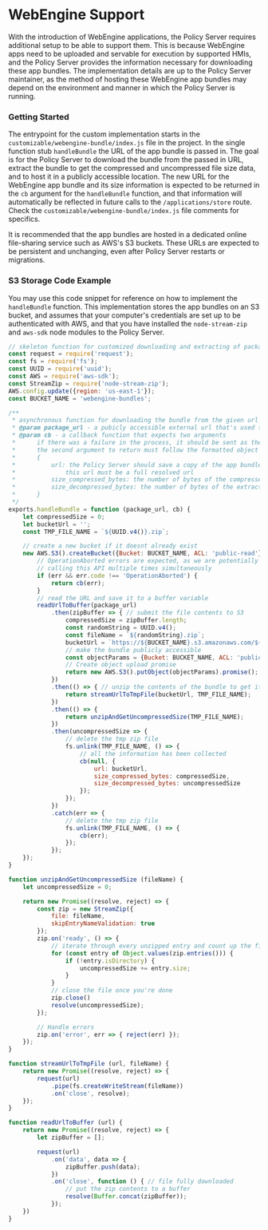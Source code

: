 # WebEngine Support

With the introduction of WebEngine applications, the Policy Server requires additional setup to be able to support them. This is because WebEngine apps need to be uploaded and servable for execution by supported HMIs, and the Policy Server provides the information necessary for downloading these app bundles. The implementation details are up to the Policy Server maintainer, as the method of hosting these WebEngine app bundles may depend on the environment and manner in which the Policy Server is running. 

### Getting Started
The entrypoint for the custom implementation starts in the `customizable/webengine-bundle/index.js` file in the project. In the single function stub `handleBundle` the URL of the app bundle is passed in. The goal is for the Policy Server to download the bundle from the passed in URL, extract the bundle to get the compressed and uncompressed file size data, and to host it in a publicly accessible location. The new URL for the WebEngine app bundle and its size information is expected to be returned in the `cb` argument for the `handleBundle` function, and that information will automatically be reflected in future calls to the `/applications/store` route. Check the `customizable/webengine-bundle/index.js` file comments for specifics.

It is recommended that the app bundles are hosted in a dedicated online file-sharing service such as AWS's S3 buckets. These URLs are expected to be persistent and unchanging, even after Policy Server restarts or migrations. 

### S3 Storage Code Example
You may use this code snippet for reference on how to implement the `handleBundle` function. This implementation stores the app bundles on an S3 bucket, and assumes that your computer's credentials are set up to be authenticated with AWS, and that you have installed the `node-stream-zip` and `aws-sdk` node modules to the Policy Server.

```js
// skeleton function for customized downloading and extracting of package information
const request = require('request');
const fs = require('fs');
const UUID = require('uuid');
const AWS = require('aws-sdk');
const StreamZip = require('node-stream-zip');
AWS.config.update({region: 'us-east-1'});
const BUCKET_NAME = 'webengine-bundles';

/**
 * asynchronous function for downloading the bundle from the given url and extracting its size information
 * @param package_url - a pubicly accessible external url that's used to download the bundle onto the Policy Server
 * @param cb - a callback function that expects two arguments
 *      if there was a failure in the process, it should be sent as the first argument. the Policy Server will log it
 *      the second argument to return must follow the formatted object below
 *      {
 *          url: the Policy Server should save a copy of the app bundle somewhere publicly accessible
 *              this url must be a full resolved url
 *          size_compressed_bytes: the number of bytes of the compressed downloaded bundle
 *          size_decompressed_bytes: the number of bytes of the extracted downloaded bundle
 *      }
 */
exports.handleBundle = function (package_url, cb) {
    let compressedSize = 0;
    let bucketUrl = '';
    const TMP_FILE_NAME = `${UUID.v4()}.zip`;

    // create a new bucket if it doesnt already exist
    new AWS.S3().createBucket({Bucket: BUCKET_NAME, ACL: 'public-read'}, err => {
        // OperationAborted errors are expected, as we are potentially 
        // calling this API multiple times simultaneously
        if (err && err.code !== 'OperationAborted') {
            return cb(err);
        }
        // read the URL and save it to a buffer variable
        readUrlToBuffer(package_url)
            .then(zipBuffer => { // submit the file contents to S3
                compressedSize = zipBuffer.length;
                const randomString = UUID.v4();
                const fileName = `${randomString}.zip`;
                bucketUrl = `https://${BUCKET_NAME}.s3.amazonaws.com/${fileName}`;
                // make the bundle publicly accessible
                const objectParams = {Bucket: BUCKET_NAME, ACL: 'public-read', Key: fileName, Body: zipBuffer};
                // Create object upload promise
                return new AWS.S3().putObject(objectParams).promise();
            })
            .then(() => { // unzip the contents of the bundle to get its uncompressed data information
                return streamUrlToTmpFile(bucketUrl, TMP_FILE_NAME);
            })
            .then(() => {
                return unzipAndGetUncompressedSize(TMP_FILE_NAME);
            })
            .then(uncompressedSize => {
                // delete the tmp zip file
                fs.unlink(TMP_FILE_NAME, () => {
                    // all the information has been collected
                    cb(null, {
                        url: bucketUrl,
                        size_compressed_bytes: compressedSize,
                        size_decompressed_bytes: uncompressedSize
                    });
                });
            })
            .catch(err => {
                // delete the tmp zip file
                fs.unlink(TMP_FILE_NAME, () => {
                    cb(err);
                });
            });
    });
}

function unzipAndGetUncompressedSize (fileName) {
    let uncompressedSize = 0;

    return new Promise((resolve, reject) => {
        const zip = new StreamZip({
            file: fileName,
            skipEntryNameValidation: true
        });
        zip.on('ready', () => {
            // iterate through every unzipped entry and count up the file sizes
            for (const entry of Object.values(zip.entries())) {
                if (!entry.isDirectory) {
                    uncompressedSize += entry.size;
                }
            }
            // close the file once you're done
            zip.close()
            resolve(uncompressedSize);
        });

        // Handle errors
        zip.on('error', err => { reject(err) });
    });
}

function streamUrlToTmpFile (url, fileName) {
    return new Promise((resolve, reject) => {
        request(url)
            .pipe(fs.createWriteStream(fileName))
            .on('close', resolve);
    });
}

function readUrlToBuffer (url) {
    return new Promise((resolve, reject) => {
        let zipBuffer = [];

        request(url)
            .on('data', data => {
                zipBuffer.push(data);
            })
            .on('close', function () { // file fully downloaded
                // put the zip contents to a buffer 
                resolve(Buffer.concat(zipBuffer));
            });
    })
}

```